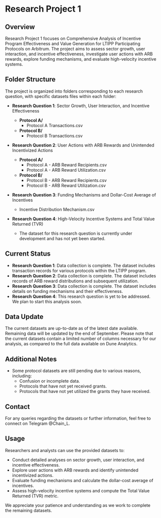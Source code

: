 # Research Project 1

## Overview
Research Project 1 focuses on Comprehensive Analysis of Incentive Program Effectiveness and Value Generation for LTIPP Participating Protocols on Arbitrum. The project aims to assess sector growth, user interaction, and incentive effectiveness, investigate user actions with ARB rewards, explore funding mechanisms, and evaluate high-velocity incentive systems. 

## Folder Structure
The project is organized into folders corresponding to each research question, with specific datasets files within each folder:

- **Research Question 1**: Sector Growth, User Interaction, and Incentive Effectiveness
  - **Protocol A/** 
    - Protocol A Transactions.csv
  - **Protocol B/** 
    - Protocol B Transactions.csv

- **Research Question 2**: User Actions with ARB Rewards and Unintended Incentivized Actions
  - **Protocol A/**
    - Protocol A - ARB Reward Recipients.csv
    - Protocol A - ARB Reward Utilization.csv
  - **Protocol B/**
    - Protocol B - ARB Reward Recipients.csv
    - Protocol B - ARB Reward Utilization.csv

- **Research Question 3**: Funding Mechanisms and Dollar-Cost Average of Incentives
  - Incentive Distribution Mechanism.csv

- **Research Question 4**: High-Velocity Incentive Systems and Total Value Returned (TVR)
  - The dataset for this research question is currently under development and has not yet been started.

## Current Status
- **Research Question 1**: Data collection is complete. The dataset includes transaction records for various protocols within the LTIPP program.
- **Research Question 2**: Data collection is complete. The dataset includes records of ARB reward distributions and subsequent utilization.
- **Research Question 3**: Data collection is complete. The dataset includes details on funding mechanisms and their effectiveness.
- **Research Question 4**: This research question is yet to be addressed. We plan to start this analysis soon.

## Data Update
The current datasets are up-to-date as of the latest date available. Remaining data will be updated by the end of September. Please note that the current datasets contain a limited number of columns necessary for our analysis, as compared to the full data available on Dune Analytics.

## Additional Notes
- Some protocol datasets are still pending due to various reasons, including:
  - Confusion or incomplete data.
  - Protocols that have not yet received grants.
  - Protocols that have not yet utilized the grants they have received.

## Contact
For any queries regarding the datasets or further information, feel free to connect on Telegram @Chain_L.

## Usage
Researchers and analysts can use the provided datasets to:
- Conduct detailed analyses on sector growth, user interaction, and incentive effectiveness.
- Explore user actions with ARB rewards and identify unintended incentivized actions.
- Evaluate funding mechanisms and calculate the dollar-cost average of incentives.
- Assess high-velocity incentive systems and compute the Total Value Returned (TVR) metric.

We appreciate your patience and understanding as we work to complete the remaining datasets.
